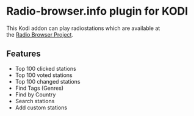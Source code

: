 # Radio-browser.info plugin for KODI

This Kodi addon can play radiostations which are available at  
the [Radio Browser Project](https://www.radio-browser.info/).

## Features

- Top 100 clicked stations
- Top 100 voted stations
- Top 100 changed stations
- Find Tags (Genres)
- Find by Country
- Search stations
- Add custom stations
